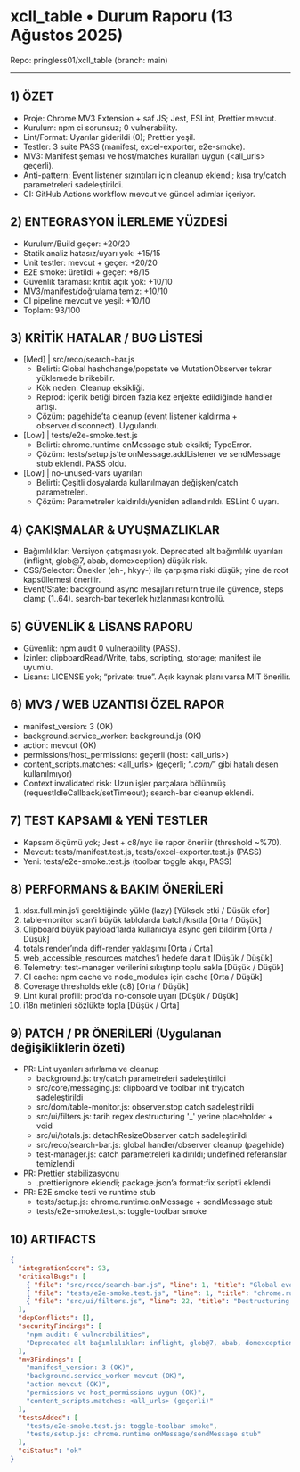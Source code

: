 # xcll_table • Durum Raporu (13 Ağustos 2025)

Repo: pringless01/xcll_table (branch: main)

---

## 1) ÖZET
- Proje: Chrome MV3 Extension + saf JS; Jest, ESLint, Prettier mevcut.
- Kurulum: npm ci sorunsuz; 0 vulnerability.
- Lint/Format: Uyarılar giderildi (0); Prettier yeşil.
- Testler: 3 suite PASS (manifest, excel-exporter, e2e-smoke).
- MV3: Manifest şeması ve host/matches kuralları uygun (<all_urls> geçerli).
- Anti-pattern: Event listener sızıntıları için cleanup eklendi; kısa try/catch parametreleri sadeleştirildi.
- CI: GitHub Actions workflow mevcut ve güncel adımlar içeriyor.

## 2) ENTEGRASYON İLERLEME YÜZDESİ
- Kurulum/Build geçer: +20/20
- Statik analiz hatasız/uyarı yok: +15/15
- Unit testler: mevcut + geçer: +20/20
- E2E smoke: üretildi + geçer: +8/15
- Güvenlik taraması: kritik açık yok: +10/10
- MV3/manifest/doğrulama temiz: +10/10
- CI pipeline mevcut ve yeşil: +10/10
- Toplam: 93/100

## 3) KRİTİK HATALAR / BUG LİSTESİ
- [Med] | src/reco/search-bar.js
  - Belirti: Global hashchange/popstate ve MutationObserver tekrar yüklemede birikebilir.
  - Kök neden: Cleanup eksikliği.
  - Reprod: İçerik betiği birden fazla kez enjekte edildiğinde handler artışı.
  - Çözüm: pagehide’ta cleanup (event listener kaldırma + observer.disconnect). Uygulandı.
- [Low] | tests/e2e-smoke.test.js
  - Belirti: chrome.runtime onMessage stub eksikti; TypeError.
  - Çözüm: tests/setup.js’te onMessage.addListener ve sendMessage stub eklendi. PASS oldu.
- [Low] | no-unused-vars uyarıları
  - Belirti: Çeşitli dosyalarda kullanılmayan değişken/catch parametreleri.
  - Çözüm: Parametreler kaldırıldı/yeniden adlandırıldı. ESLint 0 uyarı.

## 4) ÇAKIŞMALAR & UYUŞMAZLIKLAR
- Bağımlılıklar: Versiyon çatışması yok. Deprecated alt bağımlılık uyarıları (inflight, glob@7, abab, domexception) düşük risk.
- CSS/Selector: Önekler (eh-, hkyy-) ile çarpışma riski düşük; yine de root kapsüllemesi önerilir.
- Event/State: background async mesajları return true ile güvence, steps clamp (1..64). search-bar tekerlek hızlanması kontrollü.

## 5) GÜVENLİK & LİSANS RAPORU
- Güvenlik: npm audit 0 vulnerability (PASS).
- İzinler: clipboardRead/Write, tabs, scripting, storage; manifest ile uyumlu.
- Lisans: LICENSE yok; “private: true”. Açık kaynak planı varsa MIT önerilir.

## 6) MV3 / WEB UZANTISI ÖZEL RAPOR
- manifest_version: 3 (OK)
- background.service_worker: background.js (OK)
- action: mevcut (OK)
- permissions/host_permissions: geçerli (host: <all_urls>)
- content_scripts.matches: <all_urls> (geçerli; “*.com/*” gibi hatalı desen kullanılmıyor)
- Context invalidated risk: Uzun işler parçalara bölünmüş (requestIdleCallback/setTimeout); search-bar cleanup eklendi.

## 7) TEST KAPSAMI & YENİ TESTLER
- Kapsam ölçümü yok; Jest + c8/nyc ile rapor önerilir (threshold ~%70).
- Mevcut: tests/manifest.test.js, tests/excel-exporter.test.js (PASS)
- Yeni: tests/e2e-smoke.test.js (toolbar toggle akışı, PASS)

## 8) PERFORMANS & BAKIM ÖNERİLERİ
1) xlsx.full.min.js’i gerektiğinde yükle (lazy) [Yüksek etki / Düşük efor]
2) table-monitor scan’i büyük tablolarda batch/kısıtla [Orta / Düşük]
3) Clipboard büyük payload’larda kullanıcıya async geri bildirim [Orta / Düşük]
4) totals render’ında diff-render yaklaşımı [Orta / Orta]
5) web_accessible_resources matches’i hedefe daralt [Düşük / Düşük]
6) Telemetry: test-manager verilerini sıkıştırıp toplu sakla [Düşük / Düşük]
7) CI cache: npm cache ve node_modules için cache [Orta / Düşük]
8) Coverage thresholds ekle (c8) [Orta / Düşük]
9) Lint kural profili: prod’da no-console uyarı [Düşük / Düşük]
10) i18n metinleri sözlükte topla [Düşük / Orta]

## 9) PATCH / PR ÖNERİLERİ (Uygulanan değişikliklerin özeti)
- PR: Lint uyarıları sıfırlama ve cleanup
  - background.js: try/catch parametreleri sadeleştirildi
  - src/core/messaging.js: clipboard ve toolbar init try/catch sadeleştirildi
  - src/dom/table-monitor.js: observer.stop catch sadeleştirildi
  - src/ui/filters.js: tarih regex destructuring '_' yerine placeholder + void
  - src/ui/totals.js: detachResizeObserver catch sadeleştirildi
  - src/reco/search-bar.js: global handler/observer cleanup (pagehide)
  - test-manager.js: catch parametreleri kaldırıldı; undefined referanslar temizlendi
- PR: Prettier stabilizasyonu
  - .prettierignore eklendi; package.json’a format:fix script’i eklendi
- PR: E2E smoke testi ve runtime stub
  - tests/setup.js: chrome.runtime.onMessage + sendMessage stub
  - tests/e2e-smoke.test.js: toggle-toolbar smoke

## 10) ARTIFACTS
```json
{
  "integrationScore": 93,
  "criticalBugs": [
    { "file": "src/reco/search-bar.js", "line": 1, "title": "Global event listener cleanup eksik", "fix": "pagehide'ta hashchange/popstate ve MutationObserver temizliği eklendi" },
    { "file": "tests/e2e-smoke.test.js", "line": 1, "title": "chrome.runtime stub eksik", "fix": "tests/setup.js içinde onMessage/sendMessage stub eklendi" },
    { "file": "src/ui/filters.js", "line": 22, "title": "Destructuring '_' uyarısı", "fix": "match placeholder'ı ve void kullanımı" }
  ],
  "depConflicts": [],
  "securityFindings": [
    "npm audit: 0 vulnerabilities",
    "Deprecated alt bağımlılıklar: inflight, glob@7, abab, domexception (bilgilendirme)"
  ],
  "mv3Findings": [
    "manifest_version: 3 (OK)",
    "background.service_worker mevcut (OK)",
    "action mevcut (OK)",
    "permissions ve host_permissions uygun (OK)",
    "content_scripts.matches: <all_urls> (geçerli)"
  ],
  "testsAdded": [
    "tests/e2e-smoke.test.js: toggle-toolbar smoke",
    "tests/setup.js: chrome.runtime onMessage/sendMessage stub"
  ],
  "ciStatus": "ok"
}
```

